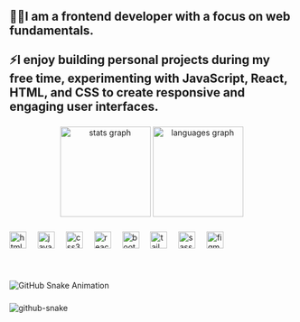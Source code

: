 <h2 align="left">👨‍💻I am a frontend developer with a focus on web fundamentals. <br><br>⚡I enjoy building personal projects during my free time, experimenting with JavaScript, React, HTML, and CSS to create responsive and engaging user interfaces.</h2>

###

<div align="center">
  <img src="https://github-readme-stats.vercel.app/api?username=gooogler969&hide_title=false&hide_rank=true&show_icons=true&include_all_commits=true&count_private=true&disable_animations=false&theme=dracula&locale=en&hide_border=true" height="160" alt="stats graph"  />
  <img src="https://github-readme-stats.vercel.app/api/top-langs?username=gooogler969&locale=en&hide_title=false&layout=compact&card_width=320&langs_count=5&theme=dracula&hide_border=true" height="160" alt="languages graph"  />
</div>

###

<div align="left">
  <img src="https://cdn.jsdelivr.net/gh/devicons/devicon/icons/html5/html5-original.svg" height="30" alt="html5 logo"  />
  <img width="12" />
  <img src="https://cdn.jsdelivr.net/gh/devicons/devicon/icons/javascript/javascript-original.svg" height="30" alt="javascript logo"  />
  <img width="12" />
  <img src="https://cdn.jsdelivr.net/gh/devicons/devicon/icons/css3/css3-original.svg" height="30" alt="css3 logo"  />
  <img width="12" />
  <img src="https://cdn.jsdelivr.net/gh/devicons/devicon/icons/react/react-original.svg" height="30" alt="react logo"  />
  <img width="12" />
  <img src="https://cdn.jsdelivr.net/gh/devicons/devicon/icons/bootstrap/bootstrap-original.svg" height="30" alt="bootstrap logo"  />
  <img width="12" />
  <img src="https://skillicons.dev/icons?i=tailwind" height="30" alt="tailwindcss logo"  />
  <img width="12" />
  <img src="https://cdn.simpleicons.org/sass/CC6699" height="30" alt="sass logo"  />
  <img width="12" />
  <img src="https://skillicons.dev/icons?i=figma" height="30" alt="figma logo"  />
</div>

###

<br clear="both">



![GitHub Snake Animation](https://github.com/gooogler969/gooogler969/blob/output/github-contribution-grid-snake.svg)

###

<picture>
  <source media="(prefers-color-scheme: dark)" srcset="https://raw.githubusercontent.com/gooogler969/gooogler969output/github-snake-dark.svg" />
  <source media="(prefers-color-scheme: light)" srcset="https://raw.githubusercontent.com/gooogler969/gooogler969output/output/github-snake.svg" />
  <img alt="github-snake" src="https://raw.githubusercontent.com/gooogler969/gooogler969output/output/github-snake.svg" />
</picture>


